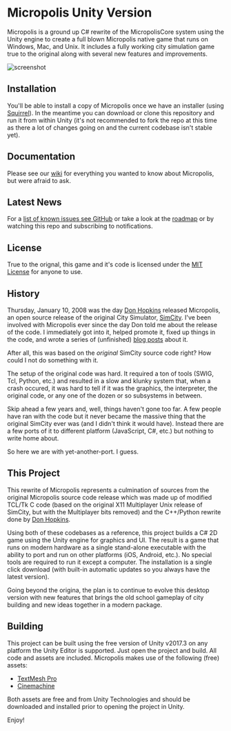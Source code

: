 # Micropolis Unity Version

Micropolis is a ground up C# rewrite of the MicropolisCore system using the Unity engine to create a full blown Micropolis native game that runs on Windows, Mac, and Unix. It includes a fully working city simulation game true to the original along with several new features and improvements.

![screenshot](https://github.com/bsimser/micropolis-unity/blob/gh-pages/images/micropolis.png)

## Installation

You'll be able to install a copy of Micropolis once we have an installer (using [Squirrel](https://github.com/Squirrel/Squirrel.Windows)). In the meantime you can download or clone this repository and run it from within Unity (it's not recommended to fork the repo at this time as there a lot of changes going on and the current codebase isn't stable yet).

## Documentation

Please see our [wiki](https://github.com/bsimser/micropolis-unity/wiki) for everything you wanted to know about Micropolis, but were afraid to ask.

## Latest News

For a [list of known issues see GitHub](https://github.com/bsimser/micropolis-unity/issues) or take a look at the [roadmap](https://github.com/bsimser/micropolis-unity/wiki/Roadmap) or by watching this repo and subscribing to notifications.

## License

True to the orignal, this game and it's code is licensed under the [MIT License](https://opensource.org/licenses/MIT) for anyone to use. 

## History

Thursday, January 10, 2008 was the day [Don Hopkins](https://github.com/SimHacker) released Micropolis, an open source release of the original City Simulator, [SimCity](https://en.wikipedia.org/wiki/SimCity). I've been involved with Micropolis ever since the day Don told me about the release of the code. I immediately got into it, helped promote it, fixed up things in the code, and wrote a series of (unfinished) [blog posts](https://weblogs.asp.net/bsimser/building-a-city-the-series) about it.

After all, this was based on the *original* SimCity source code right? How could I not do something with it.

The setup of the original code was hard. It required a ton of tools (SWIG, Tcl, Python, etc.) and resulted in a slow and klunky system that, when a crash occured, it was hard to tell if it was the graphics, the interpreter, the original code, or any one of the dozen or so subsystems in between.

Skip ahead a few years and, well, things haven't gone too far. A few people have ran with the code but it never became the massive thing that the original SimCity ever was (and I didn't think it would have). Instead there are a few ports of it to different platform (JavaScript, C#, etc.) but nothing to write home about.

So here we are with yet-another-port. I guess.

## This Project

This rewrite of Micropolis represents a culmination of sources from the original Micropolis source code release which was made up of modified TCL/Tk C code (based on the original X11 Multiplayer Unix release of SimCity, but with the Multiplayer bits removed) and the C++/Python rewrite done by [Don Hopkins](https://github.com/SimHacker). 

Using both of these codebases as a reference, this project builds a C# 2D game using the Unity engine for graphics and UI. The result is a game that runs on modern hardware as a single stand-alone executable with the ability to port and run on other platforms (iOS, Android, etc.). No special tools are required to run it except a computer. The installation is a single click download (with built-in automatic updates so you always have the latest version).

Going beyond the origina, the plan is to continue to evolve this desktop version with new features that brings the old school gameplay of city building and new ideas together in a modern package.

## Building

This project can be built using the free version of Unity v2017.3 on any platform the Unity Editor is supported. Just open the project and build. All code and assets are included. Micropolis makes use of the following (free) assets:
* [TextMesh Pro](https://assetstore.unity.com/packages/essentials/beta-projects/textmesh-pro-84126)
* [Cinemachine](https://assetstore.unity.com/packages/essentials/cinemachine-79898)

Both assets are free and from Unity Technologies and should be downloaded and installed prior to opening the project in Unity.

Enjoy!

